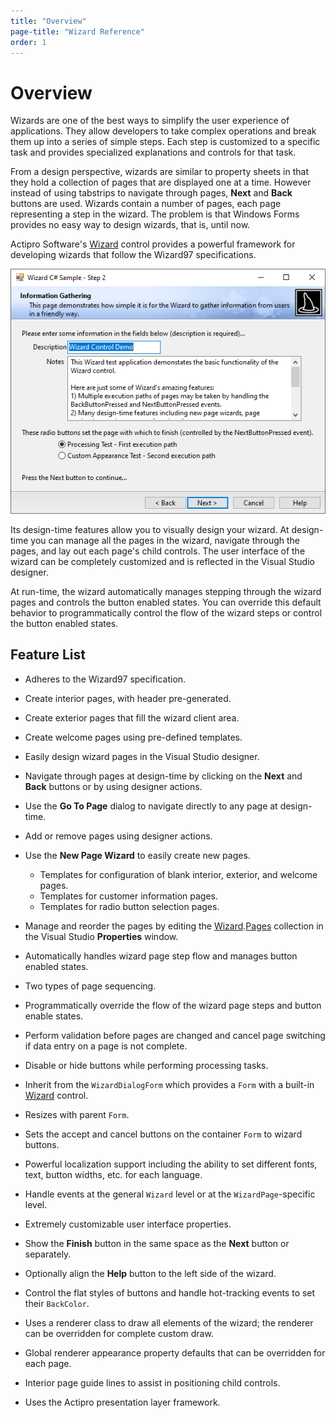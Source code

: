 ```yaml
---
title: "Overview"
page-title: "Wizard Reference"
order: 1
---
```

# Overview

Wizards are one of the best ways to simplify the user experience of applications.  They allow developers to take complex operations and break them up into a series of simple steps.  Each step is customized to a specific task and provides specialized explanations and controls for that task.

From a design perspective, wizards are similar to property sheets in that they hold a collection of pages that are displayed one at a time.  However instead of using tabstrips to navigate through pages, **Next** and **Back** buttons are used.  Wizards contain a number of pages, each page representing a step in the wizard.  The problem is that Windows Forms provides no easy way to design wizards, that is, until now.

Actipro Software's [Wizard](xref:ActiproSoftware.UI.WinForms.Controls.Wizard.Wizard) control provides a powerful framework for developing wizards that follow the Wizard97 specifications.

![Screenshot](images/interior-page.png)

Its design-time features allow you to visually design your wizard.  At design-time you can manage all the pages in the wizard, navigate through the pages, and lay out each page's child controls.  The user interface of the wizard can be completely customized and is reflected in the Visual Studio designer.

At run-time, the wizard automatically manages stepping through the wizard pages and controls the button enabled states.  You can override this default behavior to programmatically control the flow of the wizard steps or control the button enabled states.

## Feature List

- Adheres to the Wizard97 specification.
- Create interior pages, with header pre-generated.
- Create exterior pages that fill the wizard client area.
- Create welcome pages using pre-defined templates.
- Easily design wizard pages in the Visual Studio designer.
- Navigate through pages at design-time by clicking on the **Next** and **Back** buttons or by using designer actions.
- Use the **Go To Page** dialog to navigate directly to any page at design-time.
- Add or remove pages using designer actions.
- Use the **New Page Wizard** to easily create new pages.
  
  - Templates for configuration of blank interior, exterior, and welcome pages.
  - Templates for customer information pages.
  - Templates for radio button selection pages.
- Manage and reorder the pages by editing the [Wizard](xref:ActiproSoftware.UI.WinForms.Controls.Wizard.Wizard).[Pages](xref:ActiproSoftware.UI.WinForms.Controls.Wizard.Wizard.Pages) collection in the Visual Studio **Properties** window.
- Automatically handles wizard page step flow and manages button enabled states.
- Two types of page sequencing.
- Programmatically override the flow of the wizard page steps and button enable states.
- Perform validation before pages are changed and cancel page switching if data entry on a page is not complete.
- Disable or hide buttons while performing processing tasks.
- Inherit from the `WizardDialogForm` which provides a `Form` with a built-in [Wizard](xref:ActiproSoftware.UI.WinForms.Controls.Wizard.Wizard) control.
- Resizes with parent `Form`.
- Sets the accept and cancel buttons on the container `Form` to wizard buttons.
- Powerful localization support including the ability to set different fonts, text, button widths, etc. for each language.
- Handle events at the general `Wizard` level or at the `WizardPage`-specific level.
- Extremely customizable user interface properties.
- Show the **Finish** button in the same space as the **Next** button or separately.
- Optionally align the **Help** button to the left side of the wizard.
- Control the flat styles of buttons and handle hot-tracking events to set their `BackColor`.
- Uses a renderer class to draw all elements of the wizard; the renderer can be overridden for complete custom draw.
- Global renderer appearance property defaults that can be overridden for each page.
- Interior page guide lines to assist in positioning child controls.
- Uses the Actipro presentation layer framework.
